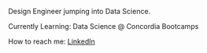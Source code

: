 Design Engineer jumping into Data Science.

Currently Learning: Data Science @ Concordia Bootcamps

How to reach me: [LinkedIn](https://www.linkedin.com/in/jonathan-shaw-a539521a2/)
<!--
**shaw-jonathan/shaw-jonathan** is a ✨ _special_ ✨ repository because its `README.md` (this file) appears on your GitHub profile.

Here are some ideas to get you started:

- 🔭 I’m currently working on ...
- 🌱 I’m currently learning ...
- 👯 I’m looking to collaborate on ...
- 🤔 I’m looking for help with ...
- 💬 Ask me about ...
- 📫 How to reach me: ...
- 😄 Pronouns: ...
- ⚡ Fun fact: ...
-->

